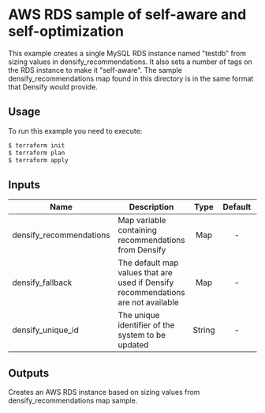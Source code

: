 # AWS RDS sample of self-aware and self-optimization

This example creates a single MySQL RDS instance named "testdb" from sizing values in densify_recommendations. 
It also sets a number of tags on the RDS instance to make it "self-aware".
The sample densify_recommendations map found in this directory is in the same format that Densify would provide. 

## Usage

To run this example you need to execute:

```bash
$ terraform init
$ terraform plan
$ terraform apply
```

## Inputs

| Name | Description | Type | Default | Required |
|------|-------------|:----:|:-----:|:-----:|
| densify_recommendations | Map variable containing recommendations from Densify | Map | - | Yes |
| densify_fallback | The default map values that are used if Densify recommendations are not available | Map | - | Yes |
| densify_unique_id | The unique identifier of the system to be updated | String | - | Yes |

## Outputs

Creates an AWS RDS instance based on sizing values from densify_recommendations map sample.
